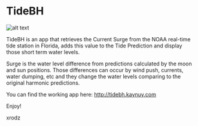 # TideBH
![alt text](https://github.com/xrodz/myapp_tidebh/blob/master/favicon/favicon-160.png "TideBH")

TideBH is an app that retrieves the Current Surge from the NOAA real-time tide station in Florida, adds this value to the Tide Prediction and display those short term water levels.

Surge is the water level difference from predictions calculated by the moon and sun positions. Those differences can occur by wind push, currents, water dumping, etc and they change the water levels comparing to the original harmonic predictions.

You can find the working app here:
http://tidebh.kaynuy.com


Enjoy!

xrodz
